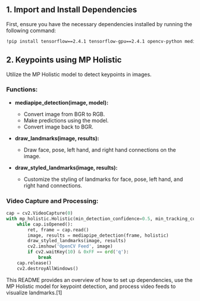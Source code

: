 ## 1. Import and Install Dependencies
First, ensure you have the necessary dependencies installed by running the following command:
```bash
!pip install tensorflow==2.4.1 tensorflow-gpu==2.4.1 opencv-python mediapipe sklearn matplotlib
```

## 2. Keypoints using MP Holistic
Utilize the MP Holistic model to detect keypoints in images.

### Functions:
- **mediapipe_detection(image, model):**
  - Convert image from BGR to RGB.
  - Make predictions using the model.
  - Convert image back to BGR.
  
- **draw_landmarks(image, results):**
  - Draw face, pose, left hand, and right hand connections on the image.

- **draw_styled_landmarks(image, results):**
  - Customize the styling of landmarks for face, pose, left hand, and right hand connections.

### Video Capture and Processing:
```python
cap = cv2.VideoCapture(0)
with mp_holistic.Holistic(min_detection_confidence=0.5, min_tracking_confidence=0.5) as holistic:
    while cap.isOpened():
        ret, frame = cap.read()
        image, results = mediapipe_detection(frame, holistic)
        draw_styled_landmarks(image, results)
        cv2.imshow('OpenCV Feed', image)
        if cv2.waitKey(10) & 0xFF == ord('q'):
            break
    cap.release()
    cv2.destroyAllWindows()
```

This README provides an overview of how to set up dependencies, use the MP Holistic model for keypoint detection, and process video feeds to visualize landmarks.[1]

